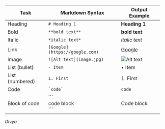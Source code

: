 | Task            | Markdown Syntax                | Output Example               |
| --------------- | ------------------------------ | ---------------------------- |
| Heading         | `# Heading 1`                  | **Heading 1**                |
| Bold            | `**bold text**`                | **bold text**                |
| Italic          | `*italic text*`                | *italic text*                |
| Link            | `[Google](https://google.com)` | [Google](https://google.com) |
| Image           | `![Alt text](image.jpg)`       | ![Alt text](image.jpg)       |
| List (bullet)   | `- Item`                       | • Item                       |
| List (numbered) | `1. First`                     | 1. First                     |
| Code            | `` `code` ``                   | `code`                       |
| Block of code   | \`\`\`<br>code block<br>\`\`\` | Code block                   |
*Divya*
